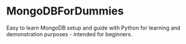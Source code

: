 # MongoDBForDummies
Easy to learn MongoDB setup and guide with Python for learning and demonstration purposes - intended for beginners.
